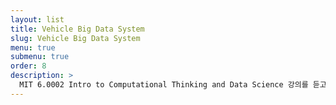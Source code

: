 ```yaml
---
layout: list
title: Vehicle Big Data System
slug: Vehicle Big Data System
menu: true
submenu: true
order: 8
description: >
  MIT 6.0002 Intro to Computational Thinking and Data Science 강의를 듣고 정리하였습니다. 
---
```


